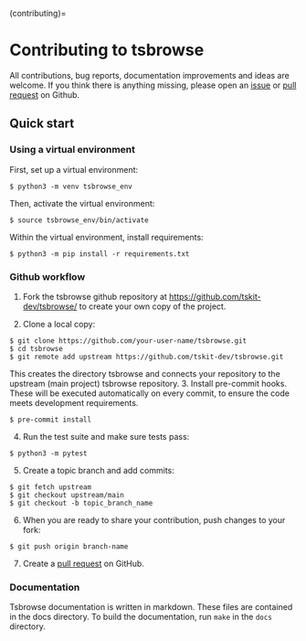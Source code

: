 (contributing)=

# Contributing to tsbrowse

All contributions, bug reports, documentation improvements and ideas are welcome. If you think
there is anything missing, please open an [issue](https://github.com/tskit-dev/tsbrowse/issues)
or [pull request](https://github.com/tskit-dev/tsbrowse/pulls) on Github.

## Quick start
### Using a virtual environment
First, set up a virtual environment:
```
$ python3 -m venv tsbrowse_env
```
Then, activate the virtual environment:
```
$ source tsbrowse_env/bin/activate
```
Within the virtual environment, install requirements:
```
$ python3 -m pip install -r requirements.txt
```

### Github workflow
1.    Fork the tsbrowse github repository at https://github.com/tskit-dev/tsbrowse/ to create your own copy of the project.

2.    Clone a local copy:
```
$ git clone https://github.com/your-user-name/tsbrowse.git
$ cd tsbrowse
$ git remote add upstream https://github.com/tskit-dev/tsbrowse.git
```
This creates the directory tsbrowse and connects your repository to the upstream (main project) tsbrowse repository.
3.    Install pre-commit hooks. These will be executed automatically on every commit, to ensure the code meets development requirements.
```
$ pre-commit install
```
4.    Run the test suite and make sure tests pass:
```
$ python3 -m pytest
```
5.    Create a topic branch and add commits:
```
$ git fetch upstream
$ git checkout upstream/main
$ git checkout -b topic_branch_name
```
6.    When you are ready to share your contribution, push changes to your fork:
```
$ git push origin branch-name
```
7.    Create a [pull request](https://help.github.com/articles/about-pull-requests/) on GitHub.

### Documentation
Tsbrowse documentation is written in markdown. These files are contained in the docs directory. To build the documentation, run `make` in the `docs` directory.
